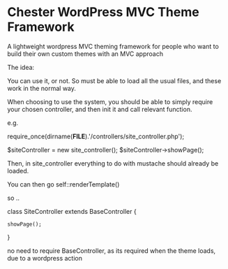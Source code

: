 Chester WordPress MVC Theme Framework
=============================

A lightweight wordpress MVC theming framework for people who want to build their own custom themes with an MVC approach

The idea:

You can use it, or not. So must be able to load all the usual files, and these work in the normal way.

When choosing to use the system, you should be able to simply require your chosen controller, and then init it and call relevant function. 

e.g. 

require_once(dirname(__FILE__).'/controllers/site_controller.php');

$siteController = new site_controller();
$siteController->showPage();

Then, in site_controller everything to do with mustache should already be loaded.

You can then go self::renderTemplate()

so ..

class SiteController extends BaseController {
	
	showPage();
	
}

no need to require BaseController, as its required when the theme loads, due to a wordpress action